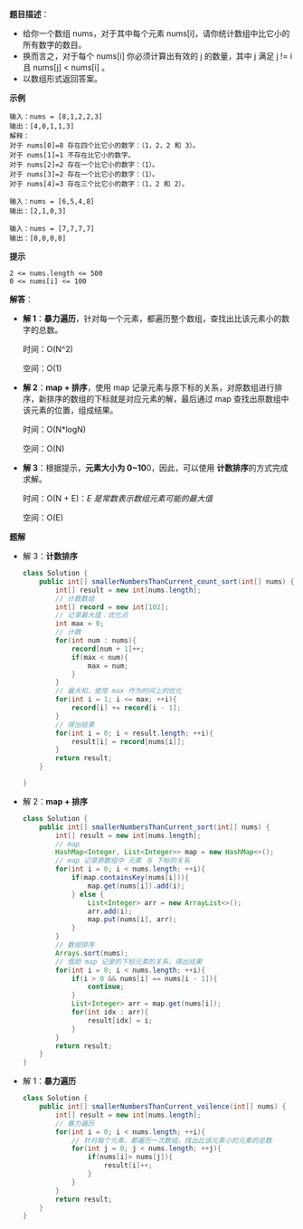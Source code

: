 **题目描述**： 

+ 给你一个数组 nums，对于其中每个元素 nums[i]，请你统计数组中比它小的所有数字的数目。
+ 换而言之，对于每个 nums[i] 你必须计算出有效的 j 的数量，其中 j 满足 j != i 且 nums[j] < nums[i] 。
+ 以数组形式返回答案。

**示例**

```
输入：nums = [8,1,2,2,3]
输出：[4,0,1,1,3]
解释： 
对于 nums[0]=8 存在四个比它小的数字：（1，2，2 和 3）。 
对于 nums[1]=1 不存在比它小的数字。
对于 nums[2]=2 存在一个比它小的数字：（1）。 
对于 nums[3]=2 存在一个比它小的数字：（1）。 
对于 nums[4]=3 存在三个比它小的数字：（1，2 和 2）。

输入：nums = [6,5,4,8]
输出：[2,1,0,3]

输入：nums = [7,7,7,7]
输出：[0,0,0,0]
```

**提示**

```
2 <= nums.length <= 500
0 <= nums[i] <= 100
```

**解答**：

+ **解 1**：**暴力遍历**，针对每一个元素，都遍历整个数组，查找出比该元素小的数字的总数。

  时间：O(N^2)

  空间：O(1)

+ **解 2**：**map + 排序**，使用 map 记录元素与原下标的关系，对原数组进行排序，新排序的数组的下标就是对应元素的解，最后通过 map 查找出原数组中该元素的位置，组成结果。

  时间：O(N*logN)

  空间：O(N)

+ **解 3**：根据提示，**元素大小为 0~10**0，因此，可以使用 **计数排序**的方式完成求解。

  时间：O(N + E)：*E 是常数表示数组元素可能的最大值*

  空间：O(E)

**题解**

+ 解 3：**计数排序**

  ```java
  class Solution {
      public int[] smallerNumbersThanCurrent_count_sort(int[] nums) {
          int[] result = new int[nums.length];
          // 计数数组
          int[] record = new int[102];
          // 记录最大值：优化点
          int max = 0;
          // 计数
          for(int num : nums){
              record[num + 1]++;
              if(max < num){
                  max = num;
              }
          }
          // 最大和，使用 max 作为时间上的优化
          for(int i = 1; i <= max; ++i){
              record[i] += record[i - 1];
          }
          // 得出结果
          for(int i = 0; i < result.length; ++i){
              result[i] = record[nums[i]];
          }
          return result;
      }
  
  }
  ```

+ 解 2：**map + 排序**

  ```java
  class Solution {
      public int[] smallerNumbersThanCurrent_sort(int[] nums) {
          int[] result = new int[nums.length];
          // map
          HashMap<Integer, List<Integer>> map = new HashMap<>();
          // map 记录原数组中 元素 与 下标的关系
          for(int i = 0; i < nums.length; ++i){
              if(map.containsKey(nums[i])){
                  map.get(nums[i]).add(i);
              } else { 
                  List<Integer> arr = new ArrayList<>();
                  arr.add(i);
                  map.put(nums[i], arr);
              }
          }
          // 数组排序
          Arrays.sort(nums);
          // 借助 map 记录的下标元素的关系，得出结果
          for(int i = 0; i < nums.length; ++i){
              if(i > 0 && nums[i] == nums[i - 1]){
                  continue;
              }
              List<Integer> arr = map.get(nums[i]);
              for(int idx : arr){
                  result[idx] = i;
              }
          }
          return result;
      }
  }
  ```

+ 解 1：**暴力遍历**

  ```java
  class Solution {
      public int[] smallerNumbersThanCurrent_voilence(int[] nums) {
          int[] result = new int[nums.length];
          // 暴力遍历
          for(int i = 0; i < nums.length; ++i){
              // 针对每个元素，都遍历一次数组，找出比该元素小的元素的总数
              for(int j = 0; j < nums.length; ++j){
                  if(nums[i]> nums[j]){
                      result[i]++;
                  }
              }
          }
          return result;
      }
  }
  ```

  